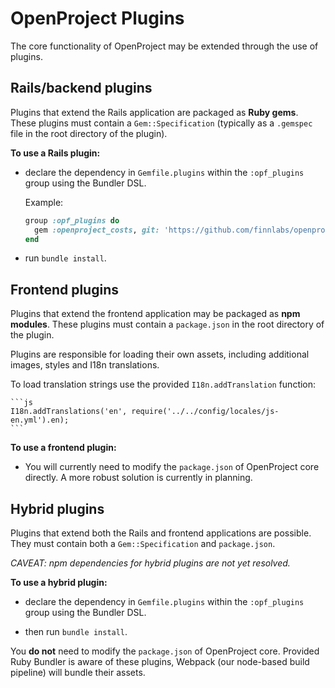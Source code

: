 <!---- copyright
OpenProject is a project management system.
Copyright (C) 2012-2014 the OpenProject Foundation (OPF)

This program is free software; you can redistribute it and/or
modify it under the terms of the GNU General Public License version 3.

OpenProject is a fork of ChiliProject, which is a fork of Redmine. The copyright follows:
Copyright (C) 2006-2013 Jean-Philippe Lang
Copyright (C) 2010-2013 the ChiliProject Team

This program is free software; you can redistribute it and/or
modify it under the terms of the GNU General Public License
as published by the Free Software Foundation; either version 2
of the License, or (at your option) any later version.

This program is distributed in the hope that it will be useful,
but WITHOUT ANY WARRANTY; without even the implied warranty of
MERCHANTABILITY or FITNESS FOR A PARTICULAR PURPOSE.  See the
GNU General Public License for more details.

You should have received a copy of the GNU General Public License
along with this program; if not, write to the Free Software
Foundation, Inc., 51 Franklin Street, Fifth Floor, Boston, MA  02110-1301, USA.

See doc/COPYRIGHT.rdoc for more details.

++-->

# OpenProject Plugins

The core functionality of OpenProject may be extended through the use of plugins.

## Rails/backend plugins

Plugins that extend the Rails application are packaged as **Ruby gems**.
These plugins must contain a `Gem::Specification` (typically as a `.gemspec`
file in the root directory of the plugin).

**To use a Rails plugin:**

  * declare the dependency in `Gemfile.plugins` within the `:opf_plugins` group
    using the Bundler DSL.

    Example:

    ```ruby
    group :opf_plugins do
      gem :openproject_costs, git: 'https://github.com/finnlabs/openproject-backlogs.git', branch: 'dev'
    end
    ```

  * run `bundle install`.

## Frontend plugins

Plugins that extend the frontend application may be packaged as **npm modules**.
These plugins must contain a `package.json` in the root directory of the plugin.

Plugins are responsible for loading their own assets, including additional
images, styles and I18n translations.

To load translation strings use the provided `I18n.addTranslation` function:

    ```js
    I18n.addTranslations('en', require('../../config/locales/js-en.yml').en);
    ```

**To use a frontend plugin:**

  * You will currently need to modify the `package.json` of OpenProject core
    directly. A more robust solution is currently in planning.

## Hybrid plugins

Plugins that extend both the Rails and frontend applications are possible. They
must contain both a `Gem::Specification` and `package.json`.

_CAVEAT: npm dependencies for hybrid plugins are not yet resolved._

**To use a hybrid plugin:**

  * declare the dependency in `Gemfile.plugins` within the `:opf_plugins` group
    using the Bundler DSL.

  * then run `bundle install`.

You **do not** need to modify the `package.json` of OpenProject core. Provided
Ruby Bundler is aware of these plugins, Webpack (our node-based build pipeline)
will bundle their assets.
